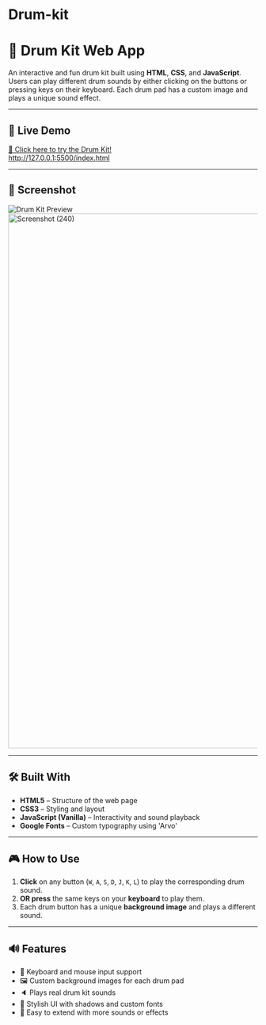 # Drum-kit
# 🥁 Drum Kit Web App

An interactive and fun drum kit built using **HTML**, **CSS**, and **JavaScript**. Users can play different drum sounds by either clicking on the buttons or pressing keys on their keyboard. Each drum pad has a custom image and plays a unique sound effect.

---

## 🚀 Live Demo

[🔗 Click here to try the Drum Kit!](#)  
http://127.0.0.1:5500/index.html

---

## 📸 Screenshot

![Drum Kit Preview](images/preview.png)
<img width="1920" height="1080" alt="Screenshot (240)" src="https://github.com/user-attachments/assets/a97b1db9-dfba-46e5-b25b-eb352f834d91" />



---

## 🛠️ Built With

- **HTML5** – Structure of the web page
- **CSS3** – Styling and layout
- **JavaScript (Vanilla)** – Interactivity and sound playback
- **Google Fonts** – Custom typography using 'Arvo'

---

## 🎮 How to Use

1. **Click** on any button (`W`, `A`, `S`, `D`, `J`, `K`, `L`) to play the corresponding drum sound.
2. **OR press** the same keys on your **keyboard** to play them.
3. Each drum button has a unique **background image** and plays a different sound.

---

## 🔊 Features

- 🎹 Keyboard and mouse input support
- 🖼️ Custom background images for each drum pad
- 🔈 Plays real drum kit sounds
- 🎨 Stylish UI with shadows and custom fonts
- 🔁 Easy to extend with more sounds or effects



